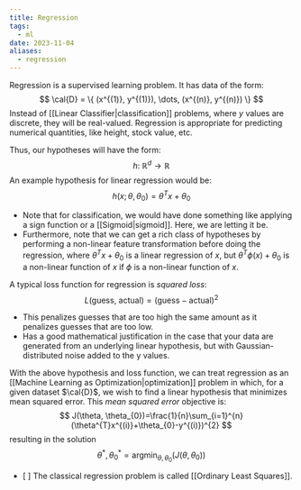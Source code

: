 ```yaml
---
title: Regression
tags:
  - ml
date: 2023-11-04
aliases:
  - regression
---
```

Regression is a supervised learning problem. It has data of the form:
$$
\cal{D} = \{ (x^{(1)}, y^{(1)}), \dots, (x^{(n)}, y^{(n)}) \} 
$$
Instead of [[Linear Classifier|classification]] problems, where $y$ values are discrete, they will be real-valued. Regression is appropriate for predicting numerical quantities, like height, stock value, etc. 

Thus, our hypotheses will have the form:
$$
h: \; \mathbb{R}^{d} \to \mathbb{R}
$$
An example hypothesis for linear regression would be:
$$
h(x; \theta, \theta_{0}) = \theta^{T}x+\theta_{0}
$$
- Note that for classification, we would have done something like applying a $\mathrm{sign}$ function or a [[Sigmoid|sigmoid]]. Here, we are letting it be. 
- Furthermore, note that we can get a rich class of hypotheses by performing a non-linear feature transformation before doing the regression, where $\theta^{T}x + \theta_{0}$ is a linear regression of $x$, but $\theta^{T}\phi(x)+ \theta_{0}$ is a non-linear function of $x$ if $\phi$ is a non-linear function of $x.$

A typical loss function for regression is *squared loss*:
$$
L\text{(guess, actual)} = (\text{guess} - \text{actual})^{2}
$$
- This penalizes guesses that are too high the same amount as it penalizes guesses that are too low.
- Has a good mathematical justification in the case that your data are generated from an underlying linear hypothesis, but with Gaussian-distributed noise added to the y values.

With the above hypothesis and loss function, we can treat regression as an [[Machine Learning as Optimization|optimization]] problem in which, for a given dataset $\cal{D}$, we wish to find a linear hypothesis that minimizes mean squared error. This *mean squared error* objective is:
$$
J(\theta, \theta_{0})=\frac{1}{n}\sum_{i=1}^{n}(\theta^{T}x^{(i)}+\theta_{0}-y^{(i)})^{2}
$$
resulting in the solution
$$
\theta^{*}, \theta_{0}^{*} = \mathrm{argmin}_{\theta, \theta_{0}}(J(\theta, \theta_{0}))
$$
- [ ] 
The classical regression problem is called [[Ordinary Least Squares]].